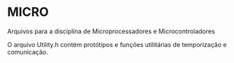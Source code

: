 # MICRO
Arquivos para a disciplina de Microprocessadores e Microcontroladores

O arquivo Utility.h contém protótipos e funções utilitárias de temporização e comunicação.
